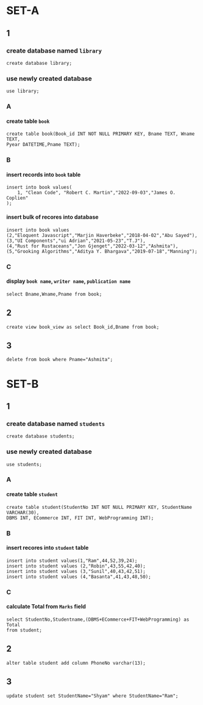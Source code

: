 # SET-A

## 1

### create database named  `library`

    create database library;

### use newly created database

    use library;

### A

#### create table `book`

    create table book(Book_id INT NOT NULL PRIMARY KEY, Bname TEXT, Wname TEXT,
    Pyear DATETIME,Pname TEXT);

### B

#### insert records into `book` table

    insert into book values(
        1, "Clean Code", "Robert C. Martin","2022-09-03","James O. Coplien"
    );

#### insert bulk of recores into database

    insert into book values  
    (2,"Eloquent Javascript","Marjin Haverbeke","2018-04-02","Abu Sayed"),
    (3,"UI Components","ui Adrian","2021-05-23","T.J"), 
    (4,"Rust for Rustaceans","Jon Gjenget","2022-03-12","Ashmita"), 
    (5,"Grooking Algorithms","Aditya Y. Bhargava","2019-07-18","Manning");

### C

#### display `book name`, `writer name`, `publication name`

    select Bname,Wname,Pname from book;

## 2

    create view book_view as select Book_id,Bname from book;

## 3

    delete from book where Pname="Ashmita";

# SET-B

## 1

### create database named  `students`

    create database students;

### use newly created database

    use students;

### A

#### create table `student`

    create table student(StudentNo INT NOT NULL PRIMARY KEY, StudentName VARCHAR(30),
    DBMS INT, ECommerce INT, FIT INT, WebProgramming INT);

### B

#### insert recores into `student` table

    insert into student values(1,"Ram",44,52,39,24);
    insert into student values (2,"Robin",43,55,42,40);
    insert into student values (3,"Sunil",40,43,42,51);
    insert into student values (4,"Basanta",41,43,48,50);

### C

#### calculate Total from `Marks` field

    select StudentNo,Studentname,(DBMS+ECommerce+FIT+WebProgramming) as Total
    from student;

## 2

    alter table student add column PhoneNo varchar(13);

## 3

    update student set StudentName="Shyam" where StudentName="Ram";
